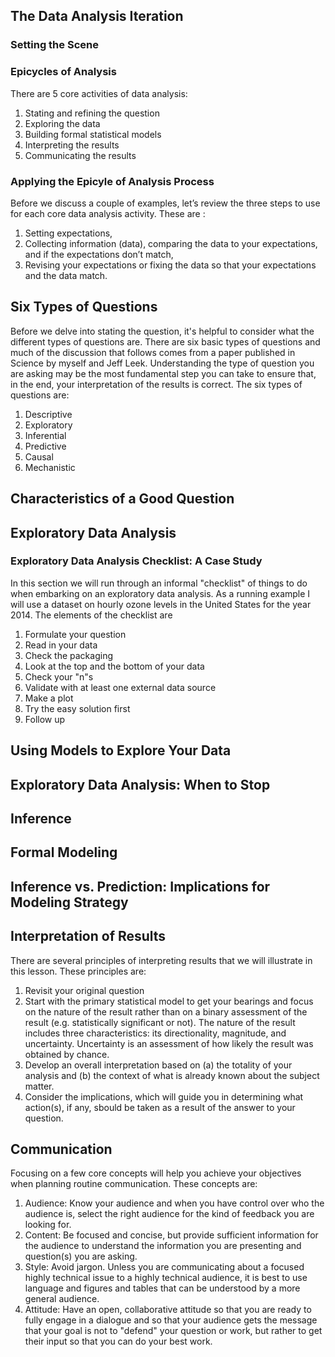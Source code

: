 
## The Data Analysis Iteration

### Setting the Scene
### Epicycles of Analysis
There are 5 core activities of data analysis:
1. Stating and refining the question
2. Exploring the data
3. Building formal statistical models
4. Interpreting the results
5. Communicating the results
### Applying the Epicyle of Analysis Process
Before we discuss a couple of examples, let’s review the three steps to use for each core data analysis activity. These are :
1. Setting expectations,
2. Collecting information (data), comparing the data to your expectations, and if the expectations don’t match,
3. Revising your expectations or fixing the data so that your expectations and the data match.


## Six Types of Questions
Before we delve into stating the question, it's helpful to consider what the different types of questions are. There are six basic types of questions and much of the discussion that follows comes from a paper published in Science by myself and Jeff Leek. Understanding the type of question you are asking may be the most fundamental step you can take to ensure that, in the end, your interpretation of the results is correct. The six types of questions are:
1. Descriptive
2. Exploratory
3. Inferential
4. Predictive
5. Causal
6. Mechanistic

## Characteristics of a Good Question

## Exploratory Data Analysis
### Exploratory Data Analysis Checklist: A Case Study
In this section we will run through an informal "checklist" of things to do when embarking on an exploratory data analysis. As a running example I will use a dataset on hourly ozone levels in the United States for the year 2014. The elements of the checklist are
1. Formulate your question
2. Read in your data
3. Check the packaging
4. Look at the top and the bottom of your data
5. Check your "n"s
6. Validate with at least one external data source
7. Make a plot
8. Try the easy solution first
9. Follow up

## Using Models to Explore Your Data

## Exploratory Data Analysis: When to Stop

## Inference

## Formal Modeling

## Inference vs. Prediction: Implications for Modeling Strategy

## Interpretation of Results
There are several principles of interpreting results that we will illustrate in this lesson. These principles are:
1. Revisit your original question
2. Start with the primary statistical model to get your bearings and focus on the nature of the result rather than on a binary assessment of the result (e.g. statistically significant or not). The nature of the result includes three characteristics: its directionality, magnitude, and uncertainty. Uncertainty is an assessment of how likely the result was obtained by chance.
3. Develop an overall interpretation based on (a) the totality of your analysis and (b) the context of what is already known about the subject matter.
4. Consider the implications, which will guide you in determining what action(s), if any, sbould be taken as a result of the answer to your question.

## Communication
Focusing on a few core concepts will help you achieve your objectives when planning routine communication. These concepts are:

1. Audience: Know your audience and when you have control over who the audience is, select the right audience for the kind of feedback you are looking for.
2. Content: Be focused and concise, but provide sufficient information for the audience to understand the information you are presenting and question(s) you are asking.
3. Style: Avoid jargon. Unless you are communicating about a focused highly technical issue to a highly technical audience, it is best to use language and figures and tables that can be understood by a more general audience.
4. Attitude: Have an open, collaborative attitude so that you are ready to fully engage in a dialogue and so that your audience gets the message that your goal is not to "defend" your question or work, but rather to get their input so that you can do your best work.


